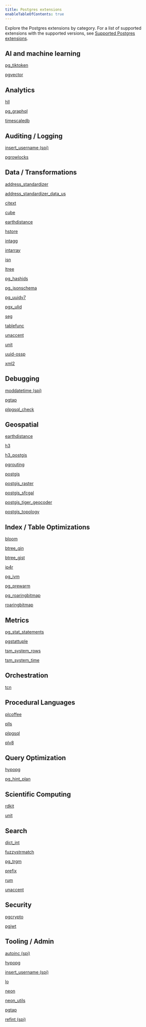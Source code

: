 ```yaml
---
title: Postgres extensions
enableTableOfContents: true
---
```


Explore the Postgres extensions by category. For a list of supported extensions with the supported versions, see [Supported Postgres extensions](/docs/extensions/pg-extensions).

## AI and machine learning

<DetailIconCards>

<a href="/docs/extensions/pg_tiktoken" description="Experimental extension for tokenization and text analysis within Postgres">pg_tiktoken</a>

<a href="/docs/extensions/pgvector" description="Supports efficient vector operations, beneficial in machine learning and similar applications.">pgvector</a>

</DetailIconCards>

## Analytics

<DetailIconCards>

<a href="https://github.com/citusdata/postgresql-hll" description="Implements HyperLogLog data structures in Postgres for efficient cardinality estimation with minimal memory">hll</a>

<a href="https://github.com/supabase/pg_graphql" description="Integrates GraphQL directly into Postgres, allowing for GraphQL queries to be executed alongside SQL">pg_graphql</a>

<a href="/docs/extensions/timescaledb" description="An extension for Postgres designed to enhance its capabilities as a time-series database.">timescaledb</a>

</DetailIconCards>

## Auditing / Logging

<DetailIconCards>

<a href="https://www.postgresql.org/docs/current/contrib-spi.html" description="Automatically inserts the current username into a specified column, facilitating auditing and tracking of changes">insert_username (spi)</a>

<a href="https://www.postgresql.org/docs/16/pgrowlocks.html" description="Provides a view that shows row locking information for tables, aiding in concurrency and deadlock debugging.">pgrowlocks</a>

</DetailIconCards>

## Data / Transformations

<DetailIconCards>

<a href="https://postgis.net/docs/Extras.html#Address_Standardizer" description="Normalizes and standardizes postal addresses within Postgres">address_standardizer</a>

<a href="https://postgis.net/docs/Extras.html#Address_Standardizer" description="Provides U.S. address standardization data for use with the address_standardizer extension">address_standardizer_data_us</a>

<a href="/docs/extensions/citext" description="Supports case-insensitive text data types, facilitating case-insensitive comparisons in Postgres">citext</a>

<a href="https://www.postgresql.org/docs/16/cube.html" description="Supports multidimensional cube data types for complex data structures in Postgres">cube</a>

<a href="https://www.postgresql.org/docs/16/earthdistance.html" description="Calculates great-circle distances on the surface of the Earth directly within Postgres">earthdistance</a>

<a href="/docs/extensions/hstore" description="Enables storage and manipulation of sets of key-value pairs within a single Postgres value">hstore</a>

<a href="https://www.postgresql.org/docs/16/intagg.html" description="Supports integer aggregation and provides additional aggregate functions for Postgres">intagg</a>

<a href="https://www.postgresql.org/docs/16/intarray.html" description="Offers functions and operators for manipulating and searching arrays of integers within Postgres">intarray</a>

<a href="https://www.postgresql.org/docs/16/isn.html" description="Implements data types for several International Standard Numbers (ISNs), including ISBNs and ISSNs, in Postgres">isn</a>

<a href="https://www.postgresql.org/docs/16/ltree.html" description="Supports data structures for representing labels of tree-like structures, enabling hierarchical data storage in Postgres">ltree</a>

<a href="https://github.com/iCyberon/pg_hashids" description="Enables the generation of short, unique hash ids from integers, useful for obfuscating internal ids">pg_hashids</a>

<a href="https://github.com/supabase/pg_jsonschema" description="Validates JSON documents against JSON Schema definitions directly in Postgres">pg_jsonschema</a>

<a href="https://github.com/fboulnois/pg_uuidv7" description="Implements the UUIDv7 standard in Postgres, providing globally unique identifiers with temporal ordering">pg_uuidv7</a>

<a href="https://github.com/pksunkara/pgx_ulid" description="Provides functions to generate and work with ULID (Universally Unique Lexicographically Sortable Identifiers) in Postgres.">pgx_ulid</a>

<a href="https://www.postgresql.org/docs/16/seg.html" description="Supports the storage and manipulation of line segments or floating-point ranges, useful for geometric and scientific applications.">seg</a>

<a href="https://www.postgresql.org/docs/16/tablefunc.html" description="Contains functions that return tables, including crosstab, which can pivot row data into columns dynamically.">tablefunc</a>

<a href="https://www.postgresql.org/docs/16/unaccent.html" description="A text search dictionary that removes accents from characters, simplifying text search in Postgres.">unaccent</a>

<a href="https://github.com/df7cb/postgresql-unit" description="Supports the storage, manipulation, and calculation of scientific units, enhancing Postgres capabilities for scientific data.">unit</a>

<a href="https://www.postgresql.org/docs/16/uuid-ossp.html" description="Provides functions to generate universally unique identifiers (UUIDs) in Postgres, supporting various UUID standards.">uuid-ossp</a>

<a href="https://www.postgresql.org/docs/current/xml2.html" description="Enables XML data manipulation and XPath queries directly within Postgres, facilitating XML data processing.">xml2</a>

</DetailIconCards>

## Debugging

<DetailIconCards>

<a href="https://www.postgresql.org/docs/current/contrib-spi.html" description="Automatically updates a timestamp column to the current timestamp whenever a row is modified in Postgres">moddatetime (spi)</a>

<a href="https://pgtap.org/documentation.html" description="A unit testing framework for Postgres, enabling sophisticated testing of database queries and functions.">pgtap</a>

<a href="https://pgxn.org/dist/plpgsql_check/" description="Provides a linter and debugger for PL/pgSQL code, helping identify errors and optimize PL/pgSQL functions.">plpgsql_check</a>

</DetailIconCards>

## Geospatial

<DetailIconCards>

<a href="https://www.postgresql.org/docs/16/earthdistance.html" description="Calculates great-circle distances on the surface of the Earth directly within Postgres">earthdistance</a>

<a href="https://github.com/zachasme/h3-pg/blob/main/docs/api.md" description="Integrates Uber's H3 spatial indexing system into Postgres, enhancing geospatial querying capabilities">h3</a>

<a href="https://github.com/zachasme/h3-pg/blob/main/docs/api.md" description="A PostGIS extension for H3, enabling advanced spatial analysis and indexing in conjunction with PostGIS">h3_postgis</a>

<a href="https://docs.pgrouting.org/3.4/en/index.html" description="Extends PostGIS/Postgres databases to provide geospatial routing functionality.">pgrouting</a>

<a href="/docs/extensions/postgis" description="Extends Postgres to support geographic objects, enabling spatial queries directly in SQL.">postgis</a>

<a href="https://postgis.net/docs/RT_reference.html" description="Adds support for raster data to PostGIS, enabling advanced geospatial analysis on raster images.">postgis_raster</a>

<a href="https://oslandia.gitlab.io/SFCGAL/" description="Provides support for advanced 3D geometries in PostGIS, based on the SFCGAL library.">postgis_sfcgal</a>

<a href="https://postgis.net/docs/Extras.html#Tiger_Geocoder" description="Enables geocoding and reverse geocoding capabilities in PostGIS using TIGER/Line data.">postgis_tiger_geocoder</a>

<a href="https://www.postgis.net/docs/Topology.html" description="Extends PostGIS with support for topological data types and functions, facilitating the analysis of spatial relationships.">postgis_topology</a>

</DetailIconCards>

## Index / Table Optimizations

<DetailIconCards>

<a href="https://www.postgresql.org/docs/16/bloom.html" description="Implements a bloom filter index type for efficient and compact data representation in Postgres">bloom</a>

<a href="https://www.postgresql.org/docs/16/btree-gin.html" description="Provides B-tree equivalent functionality for GIN indexes, enhancing index performance in Postgres">btree_gin</a>

<a href="https://www.postgresql.org/docs/16/btree-gist.html" description="Allows B-tree-like operations on GiST indexes, improving indexing flexibility in Postgres">btree_gist</a>

<a href="https://github.com/RhodiumToad/ip4r" description="Provides types and functions for efficiently storing and querying IPv4 and IPv6 ranges and addresses in Postgres">ip4r</a>

<a href="https://github.com/sraoss/pg_ivm" description="Implements Incremental View Maintenance (IVM) for faster refresh of materialized views">pg_ivm</a>

<a href="https://www.postgresql.org/docs/16/pgprewarm.html" description="Allows manual preloading of relation data into the buffer cache, reducing access times for frequently queried tables">pg_prewarm</a>

<a href="https://github.com/ChenHuajun/pg_roaringbitmap" description="Implements Roaring Bitmaps in Postgres for efficient storage and manipulation of bit sets">pg_roaringbitmap</a>

<a href="https://github.com/ChenHuajun/pg_roaringbitmap" description="Implements Roaring Bitmaps for efficient and compact storage of integer sets within Postgres.">roaringbitmap</a>

</DetailIconCards>

## Metrics

<DetailIconCards>

<a href="/docs/extensions/pg_stat_statements" description="Tracks execution statistics for all SQL statements executed, aiding in performance analysis and tuning">pg_stat_statements</a>

<a href="https://www.postgresql.org/docs/16/pgstattuple.html" description="Offers functions to show tuple-level statistics for tables, helping identify bloat and efficiency opportunities.">pgstattuple</a>

<a href="https://www.postgresql.org/docs/16/tsm-system-rows.html" description="Provides a table sampling method that selects a fixed number of table rows randomly.">tsm_system_rows</a>

<a href="https://www.postgresql.org/docs/16/tsm-system-time.html" description="Offers a table sampling method based on system time, enabling consistent sample data retrieval over time.">tsm_system_time</a>

</DetailIconCards>

## Orchestration

<DetailIconCards>

<a href="https://www.postgresql.org/docs/16/tcn.html" description="Provides a trigger-based change notification system, allowing applications to respond to changes in the database.">tcn</a>

</DetailIconCards>

## Procedural Languages

<DetailIconCards>

<a href="https://github.com/plv8/plv8/" description="Enables writing stored procedures and functions in CoffeeScript, a programming language that transcompiles to JavaScript.">plcoffee</a>

<a href="https://github.com/plv8/plv8/" description="Allows the use of LiveScript, a language that compiles to JavaScript, for writing functions and stored procedures in Postgres.">plls</a>

<a href="https://www.postgresql.org/docs/16/plpgsql.html" description="The default procedural language for Postgres, enabling the creation of complex functions and triggers.">plpgsql</a>

<a href="https://plv8.github.io/" description="Integrates V8 JavaScript Engine with Postgres, allowing for JavaScript stored procedures and functions.">plv8</a>

</DetailIconCards>

## Query Optimization

<DetailIconCards>

<a href="https://hypopg.readthedocs.io/en/rel1_stable/" description="Provides the ability to create hypothetical indexes in Postgres for performance testing without altering the physical disk structure">hypopg</a>

<a href="https://github.com/ossc-db/pg_hint_plan" description="Allows developers to influence query plans with hints, improving performance and control over query execution">pg_hint_plan</a>

</DetailIconCards>

## Scientific Computing

<DetailIconCards>

<a href="https://github.com/rdkit/rdkit" description="Integrates the RDKit cheminformatics toolkit with Postgres, enabling chemical informatics operations directly in the database.">rdkit</a>

<a href="https://github.com/df7cb/postgresql-unit" description="Supports the storage, manipulation, and calculation of scientific units, enhancing Postgres capabilities for scientific data.">unit</a>

</DetailIconCards>

## Search

<DetailIconCards>

<a href="https://www.postgresql.org/docs/16/dict-int.html" description="Provides a text search dictionary template for indexing integer data in Postgres">dict_int</a>

<a href="https://www.postgresql.org/docs/16/fuzzystrmatch.html" description="Offers several functions to help match and compare strings with approximate equality in Postgres">fuzzystrmatch</a>

<a href="/docs/extensions/pg_trgm" description="Supports text search and similarity measurements using trigram matching, enhancing full-text search capabilities">pg_trgm</a>

<a href="https://github.com/dimitri/prefix" description="Supports efficient queries on text columns with prefix-based searching capabilities.">prefix</a>

<a href="https://github.com/postgrespro/rum" description="Provides a RUM index type, designed to speed up full-text searches and other operations that benefit from immediate consistency.">rum</a>

<a href="https://www.postgresql.org/docs/16/unaccent.html" description="A text search dictionary that removes accents from characters, simplifying text search in Postgres.">unaccent</a>

</DetailIconCards>

## Security

<DetailIconCards>

<a href="https://www.postgresql.org/docs/16/pgcrypto.html" description="Offers cryptographic functions, allowing for encryption and hashing of data within Postgres">pgcrypto</a>

<a href="https://github.com/michelp/pgjwt" description="Implements JSON Web Tokens (JWT) in Postgres, allowing for secure token creation and verification.">pgjwt</a>

</DetailIconCards>

## Tooling / Admin

<DetailIconCards>

<a href="https://www.postgresql.org/docs/current/contrib-spi.html" description="Automatically increments numeric columns in Postgres, mimicking auto-increment functionality">autoinc (spi)</a>

<a href="https://hypopg.readthedocs.io/en/rel1_stable/" description="Provides the ability to create hypothetical indexes in Postgres for performance testing without altering the physical disk structure">hypopg</a>

<a href="https://www.postgresql.org/docs/current/contrib-spi.html" description="Automatically inserts the username of the person executing an insert operation into a specified table in Postgres">insert_username (spi)</a>

<a href="https://www.postgresql.org/docs/16/lo.html" description="Manages large objects (LOBs) within Postgres, allowing for the storage and manipulation of binary data">lo</a>

<a href="/docs/extensions/neon" description="Placeholder description for neon extension, please provide an actual description">neon</a>

<a href="/docs/extensions/neon-utils" description="Placeholder description for neon_utils extension, please provide an actual description">neon_utils</a>

<a href="https://pgtap.org/documentation.html" description="A unit testing framework for Postgres, enabling sophisticated testing of database queries and functions.">pgtap</a>

<a href="https://www.postgresql.org/docs/current/contrib-spi.html" description="Provides referential integrity triggers, helping maintain foreign key relationships automatically.">refint (spi)</a>

</DetailIconCards>